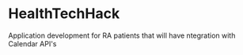 # HealthTechHack
Application development for RA patients that will have ntegration with Calendar API's
